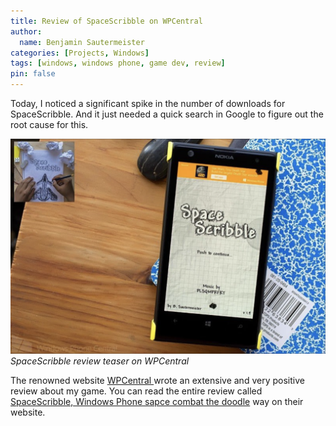 ```yaml
---
title: Review of SpaceScribble on WPCentral
author:
  name: Benjamin Sautermeister
categories: [Projects, Windows]
tags: [windows, windows phone, game dev, review]
pin: false
---
```


Today, I noticed a significant spike in the number of downloads for SpaceScribble.
And it just needed a quick search in Google to figure out the root cause for this.

![WPCentral SpaceScribble](/assets/img/posts/2014/spacescribble-wpcentral.png)
_SpaceScribble review teaser on WPCentral_

The renowned website [WPCentral ](https://www.wpcentral.com) wrote an extensive and very positive review
about my game. You can read the entire review called
[SpaceScribble, Windows Phone sapce combat the doodle](https://www.windowscentral.com/spacescribble-windows-phone-space-combat-doodle-way)
way on their website.
